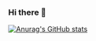 
### Hi there 👋

[![Anurag's GitHub stats](https://github-readme-stats.vercel.app/apiguilherme-luccas=anuraghazra)](https://github.com/anuraghazra/github-readme-stats)

<!--
**guilherme-luccas/guilherme-luccas** is a ✨ _special_ ✨ repository because its `README.md` (this file) appears on your GitHub profile.

Here are some ideas to get you started:

- 🔭 I’m currently working on ...
- 🌱 I’m currently learning ...
- 👯 I’m looking to collaborate on ...
- 🤔 I’m looking for help with ...
- 💬 Ask me about ...
- 📫 How to reach me: ...
- 😄 Pronouns: ...
- ⚡ Fun fact: ...
-->
